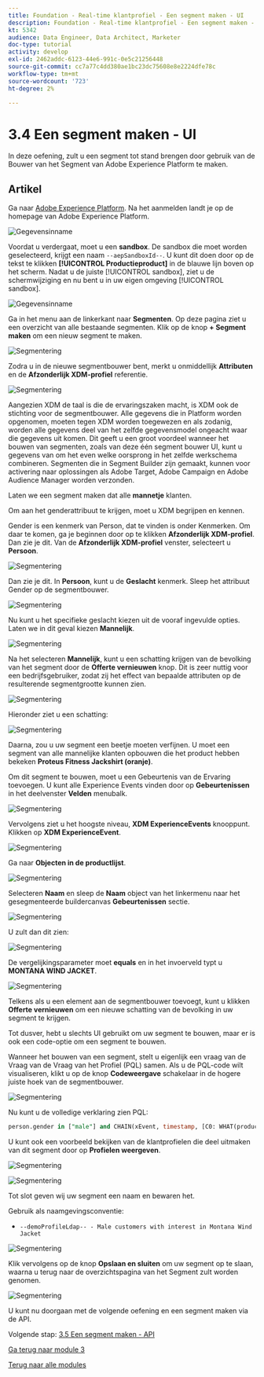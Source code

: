 ```yaml
---
title: Foundation - Real-time klantprofiel - Een segment maken - UI
description: Foundation - Real-time klantprofiel - Een segment maken - UI
kt: 5342
audience: Data Engineer, Data Architect, Marketer
doc-type: tutorial
activity: develop
exl-id: 2462addc-6123-44e6-991c-0e5c21256448
source-git-commit: cc7a77c4dd380ae1bc23dc75608e8e2224dfe78c
workflow-type: tm+mt
source-wordcount: '723'
ht-degree: 2%

---
```


# 3.4 Een segment maken - UI

In deze oefening, zult u een segment tot stand brengen door gebruik van de Bouwer van het Segment van Adobe Experience Platform te maken.

## Artikel

Ga naar [Adobe Experience Platform](https://experience.adobe.com/platform). Na het aanmelden landt je op de homepage van Adobe Experience Platform.

![Gegevensinname](../module2/images/home.png)

Voordat u verdergaat, moet u een **sandbox**. De sandbox die moet worden geselecteerd, krijgt een naam ``--aepSandboxId--``. U kunt dit doen door op de tekst te klikken **[!UICONTROL Productieproduct]** in de blauwe lijn boven op het scherm. Nadat u de juiste [!UICONTROL sandbox], ziet u de schermwijziging en nu bent u in uw eigen omgeving [!UICONTROL sandbox].

![Gegevensinname](../module2/images/sb1.png)

Ga in het menu aan de linkerkant naar **Segmenten**. Op deze pagina ziet u een overzicht van alle bestaande segmenten. Klik op de knop **+ Segment maken** om een nieuw segment te maken.

![Segmentering](./images/menuseg.png)

Zodra u in de nieuwe segmentbouwer bent, merkt u onmiddellijk **Attributen** en de **Afzonderlijk XDM-profiel** referentie.

![Segmentering](./images/segmentationui.png)

Aangezien XDM de taal is die de ervaringszaken macht, is XDM ook de stichting voor de segmentbouwer. Alle gegevens die in Platform worden opgenomen, moeten tegen XDM worden toegewezen en als zodanig, worden alle gegevens deel van het zelfde gegevensmodel ongeacht waar die gegevens uit komen. Dit geeft u een groot voordeel wanneer het bouwen van segmenten, zoals van deze één segment bouwer UI, kunt u gegevens van om het even welke oorsprong in het zelfde werkschema combineren. Segmenten die in Segment Builder zijn gemaakt, kunnen voor activering naar oplossingen als Adobe Target, Adobe Campaign en Adobe Audience Manager worden verzonden.

Laten we een segment maken dat alle **mannetje** klanten.

Om aan het genderattribuut te krijgen, moet u XDM begrijpen en kennen.

Gender is een kenmerk van Person, dat te vinden is onder Kenmerken. Om daar te komen, ga je beginnen door op te klikken **Afzonderlijk XDM-profiel**. Dan zie je dit. Van de **Afzonderlijk XDM-profiel** venster, selecteert u **Persoon**.

![Segmentering](./images/person.png)

Dan zie je dit. In **Persoon**, kunt u de **Geslacht** kenmerk. Sleep het attribuut Gender op de segmentbouwer.

![Segmentering](./images/gender.png)

Nu kunt u het specifieke geslacht kiezen uit de vooraf ingevulde opties. Laten we in dit geval kiezen **Mannelijk**.

![Segmentering](./images/genderselection.png)

Na het selecteren **Mannelijk**, kunt u een schatting krijgen van de bevolking van het segment door de **Offerte vernieuwen** knop. Dit is zeer nuttig voor een bedrijfsgebruiker, zodat zij het effect van bepaalde attributen op de resulterende segmentgrootte kunnen zien.

![Segmentering](./images/segmentpreview.png)

Hieronder ziet u een schatting:

![Segmentering](./images/segmentpreviewest.png)

Daarna, zou u uw segment een beetje moeten verfijnen. U moet een segment van alle mannelijke klanten opbouwen die het product hebben bekeken **Proteus Fitness Jackshirt (oranje)**.

Om dit segment te bouwen, moet u een Gebeurtenis van de Ervaring toevoegen. U kunt alle Experience Events vinden door op **Gebeurtenissen** in het deelvenster **Velden** menubalk.

![Segmentering](./images/findee.png)

Vervolgens ziet u het hoogste niveau, **XDM ExperienceEvents** knooppunt. Klikken op **XDM ExperienceEvent**.

![Segmentering](./images/see.png)

Ga naar **Objecten in de productlijst**.

![Segmentering](./images/plitems.png)

Selecteren **Naam** en sleep de **Naam** object van het linkermenu naar het gesegmenteerde buildercanvas **Gebeurtenissen** sectie.

![Segmentering](./images/eeweb.png)

U zult dan dit zien:

![Segmentering](./images/eewebpdtlname.png)

De vergelijkingsparameter moet **equals** en in het invoerveld typt u **MONTANA WIND JACKET**.

![Segmentering](./images/pv.png)

Telkens als u een element aan de segmentbouwer toevoegt, kunt u klikken **Offerte vernieuwen** om een nieuwe schatting van de bevolking in uw segment te krijgen.

Tot dusver, hebt u slechts UI gebruikt om uw segment te bouwen, maar er is ook een code-optie om een segment te bouwen.

Wanneer het bouwen van een segment, stelt u eigenlijk een vraag van de Vraag van de Vraag van het Profiel (PQL) samen. Als u de PQL-code wilt visualiseren, klikt u op de knop **Codeweergave** schakelaar in de hogere juiste hoek van de segmentbouwer.

![Segmentering](./images/codeview.png)

Nu kunt u de volledige verklaring zien PQL:

```sql
person.gender in ["male"] and CHAIN(xEvent, timestamp, [C0: WHAT(productListItems.exists(name.equals("MONTANA WIND JACKET", false)))])
```

U kunt ook een voorbeeld bekijken van de klantprofielen die deel uitmaken van dit segment door op **Profielen weergeven**.

![Segmentering](./images/previewprofiles.png)

![Segmentering](./images/previewprofilesdtl.png)

Tot slot geven wij uw segment een naam en bewaren het.

Gebruik als naamgevingsconventie:

- `--demoProfileLdap-- - Male customers with interest in Montana Wind Jacket`

![Segmentering](./images/segmentname.png)

Klik vervolgens op de knop **Opslaan en sluiten** om uw segment op te slaan, waarna u terug naar de overzichtspagina van het Segment zult worden genomen.

![Segmentering](./images/savedsegment.png)

U kunt nu doorgaan met de volgende oefening en een segment maken via de API.

Volgende stap: [3.5 Een segment maken - API](./ex5.md)

[Ga terug naar module 3](./real-time-customer-profile.md)

[Terug naar alle modules](../../overview.md)
